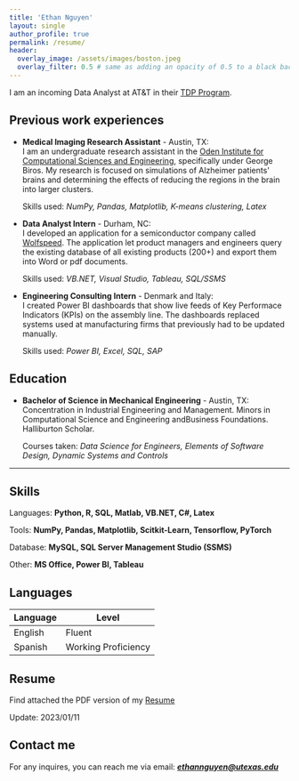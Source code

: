 ```yaml
---
title: 'Ethan Nguyen'
layout: single
author_profile: true
permalink: /resume/
header:
  overlay_image: /assets/images/boston.jpeg
  overlay_filter: 0.5 # same as adding an opacity of 0.5 to a black background
---
```


I am an incoming Data Analyst at AT&T in their [TDP Program](https://www.att.jobs/technology-development-program).

## Previous work experiences

- **Medical Imaging Research Assistant** - Austin, TX:<br>
  I am an undergraduate research assistant in the [Oden Institute for Computational Sciences and Engineering](https://oden.utexas.edu/), specifically under George Biros. My research is focused on simulations of Alzheimer patients' brains and determining the effects of reducing the regions in the brain into larger clusters.
  

  Skills used: *NumPy, Pandas, Matplotlib, K-means clustering, Latex*

- **Data Analyst Intern** - Durham, NC:<br>
  I developed an application for a semiconductor company called [Wolfspeed](https://www.wolfspeed.com/). The application let product managers and engineers query the existing database of all existing products (200+) and export them into Word or pdf documents.
  
  Skills used: *VB.NET, Visual Studio, Tableau, SQL/SSMS*

- **Engineering Consulting Intern** - Denmark and Italy:<br>
  I created Power BI dashboards that show live feeds of Key Performace Indicators (KPIs) on the assembly line. The dashboards replaced systems used at manufacturing firms that previously had to be updated manually.

  Skills used: *Power BI, Excel, SQL, SAP*

## Education

- **Bachelor of Science in Mechanical Engineering** - Austin, TX:<br>
  Concentration in Industrial Engineering and Management. Minors in Computational Science and   Engineering andBusiness Foundations. Halliburton Scholar.

  Courses taken: *Data Science for Engineers, Elements of Software Design, Dynamic Systems and Controls*

---

## Skills

Languages: **Python, R, SQL, Matlab, VB.NET, C#, Latex**

Tools: **NumPy, Pandas, Matplotlib, Scitkit-Learn, Tensorflow, PyTorch**

Database: **MySQL, SQL Server Management Studio (SSMS)**

Other: **MS Office, Power BI, Tableau**

## Languages

| Language | Level  |
|----------|--------|
| English  | Fluent |
| Spanish  | Working Proficiency |

## Resume

Find attached the PDF version of my [Resume](files/Ethan_Nguyen_Resume.pdf)  

Update: 2023/01/11

## Contact me

For any inquires, you can reach me via email: **_[ethannguyen@utexas.edu](mailto:ethannguyen@utexas.edu)_**
